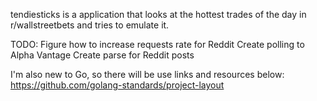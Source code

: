 tendiesticks is a application that looks at the hottest trades of the day in r/wallstreetbets and tries to emulate it.



TODO:
Figure how to increase requests rate for Reddit
Create polling to Alpha Vantage
Create parse for Reddit posts

I'm also new to Go, so there will be use links and resources below:
https://github.com/golang-standards/project-layout